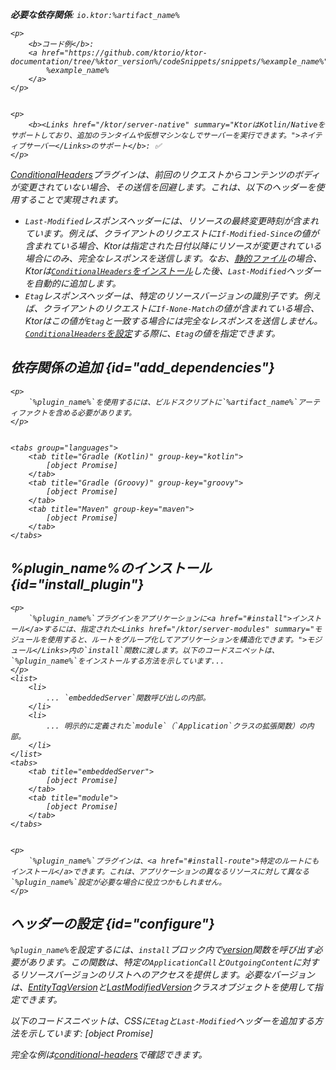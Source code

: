 [//]: # (title: 条件付きヘッダー)

<primary-label ref="server-plugin"/>

<var name="artifact_name" value="ktor-server-conditional-headers"/>
<var name="package_name" value="io.ktor.server.plugins.conditionalheaders"/>
<var name="plugin_name" value="ConditionalHeaders"/>

<tldr>
<p>
<b>必要な依存関係</b>: <code>io.ktor:%artifact_name%</code>
</p>
<var name="example_name" value="conditional-headers"/>

    <p>
        <b>コード例</b>:
        <a href="https://github.com/ktorio/ktor-documentation/tree/%ktor_version%/codeSnippets/snippets/%example_name%">
            %example_name%
        </a>
    </p>
    

    <p>
        <b><Links href="/ktor/server-native" summary="KtorはKotlin/Nativeをサポートしており、追加のランタイムや仮想マシンなしでサーバーを実行できます。">ネイティブサーバー</Links>のサポート</b>: ✅
    </p>
    
</tldr>

[ConditionalHeaders](https://api.ktor.io/ktor-server/ktor-server-plugins/ktor-server-conditional-headers/io.ktor.server.plugins.conditionalheaders/-conditional-headers.html)プラグインは、前回のリクエストからコンテンツのボディが変更されていない場合、その送信を回避します。これは、以下のヘッダーを使用することで実現されます。
*   `Last-Modified`レスポンスヘッダーには、リソースの最終変更時刻が含まれています。例えば、クライアントのリクエストに`If-Modified-Since`の値が含まれている場合、Ktorは指定された日付以降にリソースが変更されている場合にのみ、完全なレスポンスを送信します。なお、[静的ファイル](server-static-content.md)の場合、Ktorは[`ConditionalHeaders`をインストール](#install_plugin)した後、`Last-Modified`ヘッダーを自動的に追加します。
*   `Etag`レスポンスヘッダーは、特定のリソースバージョンの識別子です。例えば、クライアントのリクエストに`If-None-Match`の値が含まれている場合、Ktorはこの値が`Etag`と一致する場合には完全なレスポンスを送信しません。[`ConditionalHeaders`を設定](#configure)する際に、`Etag`の値を指定できます。

## 依存関係の追加 {id="add_dependencies"}

    <p>
        `%plugin_name%`を使用するには、ビルドスクリプトに`%artifact_name%`アーティファクトを含める必要があります。
    </p>
    

    <tabs group="languages">
        <tab title="Gradle (Kotlin)" group-key="kotlin">
            [object Promise]
        </tab>
        <tab title="Gradle (Groovy)" group-key="groovy">
            [object Promise]
        </tab>
        <tab title="Maven" group-key="maven">
            [object Promise]
        </tab>
    </tabs>
    

## %plugin_name%のインストール {id="install_plugin"}

    <p>
        `%plugin_name%`プラグインをアプリケーションに<a href="#install">インストール</a>するには、指定された<Links href="/ktor/server-modules" summary="モジュールを使用すると、ルートをグループ化してアプリケーションを構造化できます。">モジュール</Links>内の`install`関数に渡します。以下のコードスニペットは、`%plugin_name%`をインストールする方法を示しています...
    </p>
    <list>
        <li>
            ... `embeddedServer`関数呼び出しの内部。
        </li>
        <li>
            ... 明示的に定義された`module`（`Application`クラスの拡張関数）の内部。
        </li>
    </list>
    <tabs>
        <tab title="embeddedServer">
            [object Promise]
        </tab>
        <tab title="module">
            [object Promise]
        </tab>
    </tabs>
    

    <p>
        `%plugin_name%`プラグインは、<a href="#install-route">特定のルートにもインストール</a>できます。これは、アプリケーションの異なるリソースに対して異なる`%plugin_name%`設定が必要な場合に役立つかもしれません。
    </p>
    

## ヘッダーの設定 {id="configure"}

`%plugin_name%`を設定するには、`install`ブロック内で[version](https://api.ktor.io/ktor-server/ktor-server-plugins/ktor-server-conditional-headers/io.ktor.server.plugins.conditionalheaders/-conditional-headers-config/version.html)関数を呼び出す必要があります。この関数は、特定の`ApplicationCall`と`OutgoingContent`に対するリソースバージョンのリストへのアクセスを提供します。必要なバージョンは、[EntityTagVersion](https://api.ktor.io/ktor-http/io.ktor.http.content/-entity-tag-version/index.html)と[LastModifiedVersion](https://api.ktor.io/ktor-http/io.ktor.http.content/-last-modified-version/index.html)クラスオブジェクトを使用して指定できます。

以下のコードスニペットは、CSSに`Etag`と`Last-Modified`ヘッダーを追加する方法を示しています:
[object Promise]

完全な例は[conditional-headers](https://github.com/ktorio/ktor-documentation/tree/%ktor_version%/codeSnippets/snippets/conditional-headers)で確認できます。